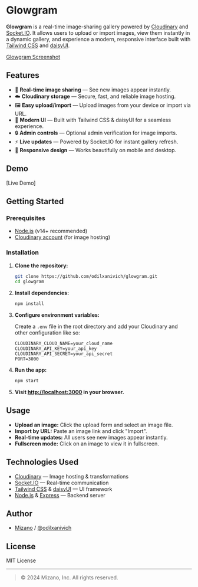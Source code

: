 # Glowgram

**Glowgram** is a real-time image-sharing gallery powered by [Cloudinary](https://cloudinary.com/) and [Socket.IO](https://socket.io/). It allows users to upload or import images, view them instantly in a dynamic gallery, and experience a modern, responsive interface built with [Tailwind CSS](https://tailwindcss.com/) and [daisyUI](https://daisyui.com/).

[Glowgram Screenshot]( Screenshot.png ) <!-- Add a real screenshot if available -->

## Features

- 🚀 **Real-time image sharing** — See new images appear instantly.
- ☁️ **Cloudinary storage** — Secure, fast, and reliable image hosting.
- 🖼️ **Easy upload/import** — Upload images from your device or import via URL.
- 🎨 **Modern UI** — Built with Tailwind CSS & daisyUI for a seamless experience.
- 🔒 **Admin controls** — Optional admin verification for image imports.
- ⚡ **Live updates** — Powered by Socket.IO for instant gallery refresh.
- 📱 **Responsive design** — Works beautifully on mobile and desktop.

## Demo

[Live Demo]

## Getting Started

### Prerequisites

- [Node.js](https://nodejs.org/) (v14+ recommended)
- [Cloudinary account](https://cloudinary.com/) (for image hosting)

### Installation

1. **Clone the repository:**
   ```sh
   git clone https://github.com/odilxanivich/glowgram.git
   cd glowgram
   ```

2. **Install dependencies:**
   ```sh
   npm install
   ```

3. **Configure environment variables:**

   Create a `.env` file in the root directory and add your Cloudinary and other configuration like so:
   ```
   CLOUDINARY_CLOUD_NAME=your_cloud_name
   CLOUDINARY_API_KEY=your_api_key
   CLOUDINARY_API_SECRET=your_api_secret
   PORT=3000
   ```

4. **Run the app:**
   ```sh
   npm start
   ```

5. **Visit [http://localhost:3000](http://localhost:3000) in your browser.**

## Usage

- **Upload an image:** Click the upload form and select an image file.
- **Import by URL:** Paste an image link and click "Import".
- **Real-time updates:** All users see new images appear instantly.
- **Fullscreen mode:** Click on an image to view it in fullscreen.

## Technologies Used

- [Cloudinary](https://cloudinary.com/) — Image hosting & transformations
- [Socket.IO](https://socket.io/) — Real-time communication
- [Tailwind CSS](https://tailwindcss.com/) & [daisyUI](https://daisyui.com/) — UI framework
- [Node.js](https://nodejs.org/) & [Express](https://expressjs.com/) — Backend server

## Author

- [Mizano](https://mizano.netlify.app/) / [@odilxanivich](https://github.com/odilxanivich)

## License

MIT License

---

> © 2024 Mizano, Inc. All rights reserved.
